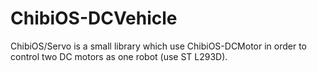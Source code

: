 ChibiOS-DCVehicle
=================

ChibiOS/Servo is a small library which use ChibiOS-DCMotor in order to control two DC motors as one robot (use ST L293D).
